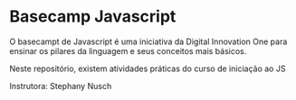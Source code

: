 <H1>Basecamp Javascript</H1>

O basecampt de Javascript é uma iniciativa da Digital Innovation One para ensinar os pilares da linguagem e seus conceitos mais básicos.

Neste repositório, existem atividades práticas do curso de iniciação ao JS

Instrutora: Stephany Nusch